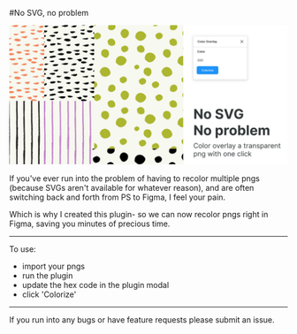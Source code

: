 #No SVG, no problem

![Figma Color Overlay](./artwork.jpg)

If you've ever run into the problem of having to recolor multiple pngs (because SVGs aren't available for whatever reason), and are often switching back and forth from PS to Figma, I feel your pain.

Which is why I created this plugin- so we can now recolor pngs right in Figma, saving you minutes of precious time.

---
To use:
- import your pngs 
- run the plugin
- update the hex code in the plugin modal
- click 'Colorize'

---
If you run into any bugs or have feature requests please submit an issue.